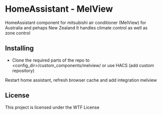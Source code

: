 # HomeAssistant - MelView

HomeAssistant component for mitsubishi air conditioner (MelView) for Australia and pehaps New Zealand
It handles climate control as well as zone control


## Installing

- Clone the required parts of the repo to <config_dir>/custom_components/melview/ or use HACS (add custom repository)

Restart home assistant, refresh browser cache and add integration melview


## License

This project is licensed under the WTF License
